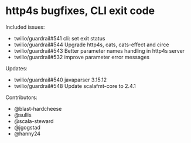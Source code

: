 http4s bugfixes, CLI exit code
==============================

Included issues:
- twilio/guardrail#541 cli: set exit status
- twilio/guardrail#544 Upgrade http4s, cats, cats-effect and circe
- twilio/guardrail#543 Better parameter names handling in http4s server
- twilio/guardrail#532 improve parameter error messages

Updates:
- twilio/guardrail#540 javaparser 3.15.12
- twilio/guardrail#548 Update scalafmt-core to 2.4.1

Contributors:
- @blast-hardcheese
- @sullis
- @scala-steward
- @jgogstad
- @hanny24
